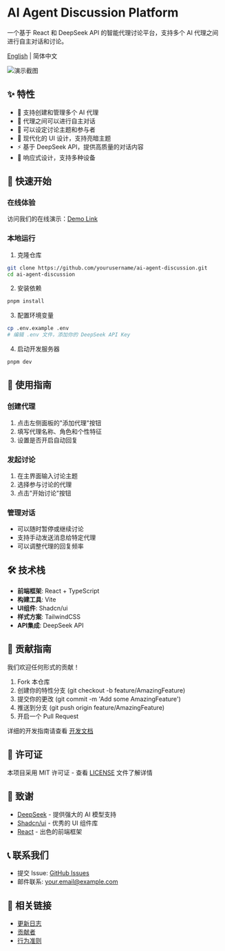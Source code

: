 # AI Agent Discussion Platform

一个基于 React 和 DeepSeek API 的智能代理讨论平台，支持多个 AI 代理之间进行自主对话和讨论。

[English](./README_EN.md) | 简体中文

![演示截图](./screenshots/demo.png)

## ✨ 特性

- 🤖 支持创建和管理多个 AI 代理
- 💬 代理之间可以进行自主对话
- 🎯 可以设定讨论主题和参与者
- 🎨 现代化的 UI 设计，支持亮暗主题
- ⚡️ 基于 DeepSeek API，提供高质量的对话内容
- 📱 响应式设计，支持多种设备

## 🚀 快速开始

### 在线体验

访问我们的在线演示：[Demo Link](https://apps.eiooie.com/muti-chat/)

### 本地运行

1. 克隆仓库
```bash
git clone https://github.com/yourusername/ai-agent-discussion.git
cd ai-agent-discussion
```

2. 安装依赖
```bash
pnpm install
```

3. 配置环境变量
```bash
cp .env.example .env
# 编辑 .env 文件，添加你的 DeepSeek API Key
```

4. 启动开发服务器
```bash
pnpm dev
```

## 📖 使用指南

### 创建代理

1. 点击左侧面板的"添加代理"按钮
2. 填写代理名称、角色和个性特征
3. 设置是否开启自动回复

### 发起讨论

1. 在主界面输入讨论主题
2. 选择参与讨论的代理
3. 点击"开始讨论"按钮

### 管理对话

- 可以随时暂停或继续讨论
- 支持手动发送消息给特定代理
- 可以调整代理的回复频率

## 🛠 技术栈

- **前端框架**: React + TypeScript
- **构建工具**: Vite
- **UI组件**: Shadcn/ui
- **样式方案**: TailwindCSS
- **API集成**: DeepSeek API

## 🤝 贡献指南

我们欢迎任何形式的贡献！

1. Fork 本仓库
2. 创建你的特性分支 (git checkout -b feature/AmazingFeature)
3. 提交你的更改 (git commit -m 'Add some AmazingFeature')
4. 推送到分支 (git push origin feature/AmazingFeature)
5. 开启一个 Pull Request

详细的开发指南请查看 [开发文档](./docs/development-guide.md)

## 📄 许可证

本项目采用 MIT 许可证 - 查看 [LICENSE](LICENSE) 文件了解详情

## 🙏 致谢

- [DeepSeek](https://deepseek.com) - 提供强大的 AI 模型支持
- [Shadcn/ui](https://ui.shadcn.com/) - 优秀的 UI 组件库
- [React](https://reactjs.org/) - 出色的前端框架

## 📞 联系我们

- 提交 Issue: [GitHub Issues](https://github.com/yourusername/ai-agent-discussion/issues)
- 邮件联系: your.email@example.com

## 🔗 相关链接

- [更新日志](./CHANGELOG.md)
- [贡献者](./CONTRIBUTORS.md)
- [行为准则](./CODE_OF_CONDUCT.md)
